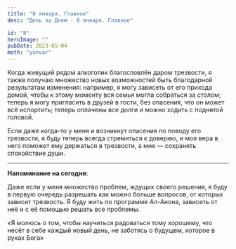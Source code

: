 ```yaml
---
title: "8 января. Главное"
desc: "День за Днем - 8 января. Главное"

id: "8"
heroImage: ""
pubDate: 2023-05-04
moth: "yanvar"
---
```


Когда живущий рядом алкоголик благословлён даром трезвости, я также получаю
множество новых возможностей быть благодарной результатам изменения: например,
я могу зависеть от его прихода домой, чтобы к этому моменту вся семья могла
собраться за столом; теперь я могу пригласить в друзей в гости, без опасения,
что он может всё испортить; теперь оплачены все долги и можно ходить с
поднятой головой.

Если даже когда-то у меня и возникнут опасения по поводу его трезвости, я буду
теперь всегда стремиться к доверию, и моя вера в него поможет ему держаться в
трезвости, а мне — сохранять спокойствие души.

---

**Напоминание на сегодня:**

Даже если у меня множество проблем, ждущих своего решения, я буду в первую
очередь разрешать как можно больше вопросов, от которых зависит трезвость. Я
буду жить по программе Ал-Анона, зависеть от неё и с её помощью решать все
проблемы.

«Я молюсь о том, чтобы научиться радоваться тому хорошему, что несёт в себе
каждый новый день, не заботясь о будущем, которое в руках Бога»
